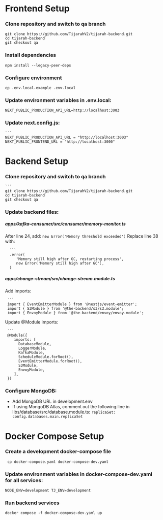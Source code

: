 # Frontend Setup
 
### Clone repository and switch to qa branch

    git clone https://github.com/TijarahV2/tijarah-backend.git
    cd tijarah-backend
    git checkout qa
 
### Install dependencies
`` npm install --legacy-peer-deps ``
 
### Configure environment
`` cp .env.local.example .env.local ``
 
### Update environment variables in .env.local:
`` NEXT_PUBLIC_PRODUCTION_API_URL=http://localhost:3003 ``
 
### Update next.config.js:

    ``` 
    NEXT_PUBLIC_PRODUCTION_API_URL = "http://localhost:3003"
    NEXT_PUBLIC_FRONTEND_URL = "http://localhost:3000"
 
# Backend Setup
 
### Clone repository and switch to qa branch

    ```
    git clone https://github.com/TijarahV2/tijarah-backend.git
    cd tijarah-backend
    git checkout qa
 
### Update backend files:
 
##### apps/kafka-consumer/src/consumer/memory-monitor.ts
After line 24, add: ``new Error('Memory threshold exceeded')``
Replace line 38 with:
      
      ```
      .error(
         'Memory still high after GC, restarting process',
         new Error('Memory still high after GC'),
      )
 
##### apps/change-stream/src/change-stream.module.ts
Add imports:

     ```
     import { EventEmitterModule } from '@nestjs/event-emitter';
     import { S3Module } from '@the-backend/s3/s3.module';
     import { EnvoyModule } from '@the-backend/envoy/envoy.module';
 
Update @Module imports:

     ``` 
     @Module({
        imports: [
          DatabaseModule,
          LoggerModule,
          KafkaModule,
          ScheduleModule.forRoot(),
          EventEmitterModule.forRoot(),
          S3Module,
          EnvoyModule,
        ],
     })
 
### Configure MongoDB:
- Add MongoDB URL in development.env
- If using MongoDB Atlas, comment out the following line in libs/database/src/database.module.ts:
``replicaSet: config.databases.main.replicaSet``
 
# Docker Compose Setup
 
### Create a development docker-compose file
`` cp docker-compose.yaml docker-compose-dev.yaml``
 
### Update environment variables in docker-compose-dev.yaml for all services:
``NODE_ENV=development
TJ_ENV=development``
 
### Run backend services
``docker compose -f docker-compose-dev.yaml up``
